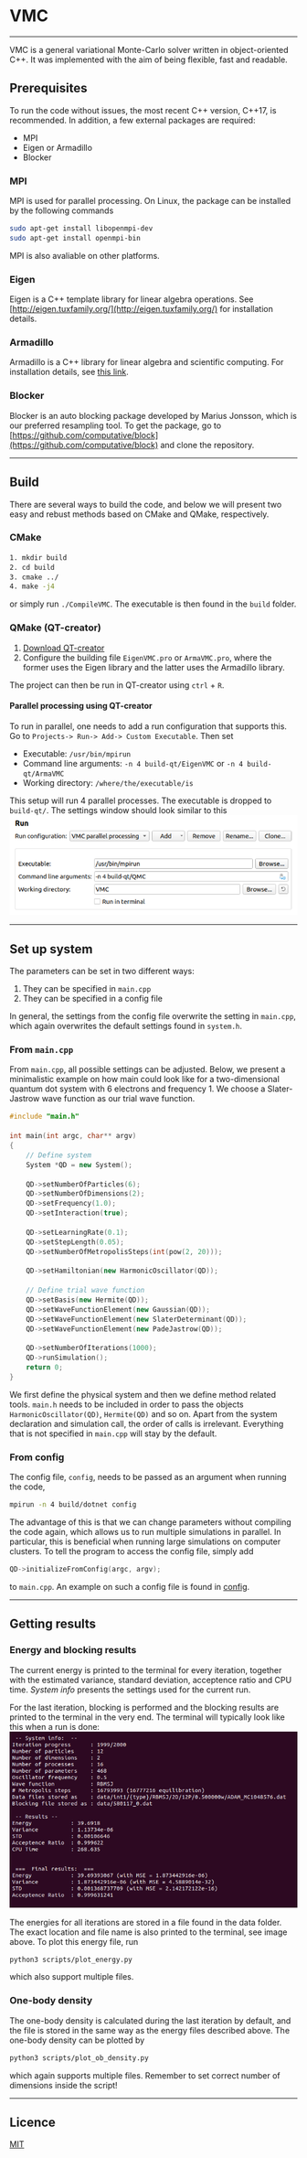 # VMC
----------------------
VMC is a general variational Monte-Carlo solver written in object-oriented C++. It was implemented with the aim of being flexible, fast and readable.

## Prerequisites
To run the code without issues, the most recent C++ version, C++17, is recommended. In addition, a few external packages are required:
- MPI
- Eigen or Armadillo
- Blocker

### MPI
MPI is used for parallel processing. On Linux, the package can be installed by the following commands
```bash
sudo apt-get install libopenmpi-dev
sudo apt-get install openmpi-bin
```
MPI is also avaliable on other platforms.

### Eigen
Eigen is a C++ template library for linear algebra operations. See 
[http://eigen.tuxfamily.org/](http://eigen.tuxfamily.org/) for installation details.

### Armadillo
Armadillo is a C++ library for linear algebra and scientific computing. For installation details, see [this link](https://www.uio.no/studier/emner/matnat/fys/FYS4411/v13/guides/installing-armadillo/).

### Blocker
Blocker is an auto blocking package developed by Marius Jonsson, which is our preferred resampling tool. To get the package, go to [https://github.com/computative/block](https://github.com/computative/block) and clone the repository. 

-------------------

## Build
There are several ways to build the code, and below we will present two easy and rebust methods based on CMake and QMake, respectively. 

### CMake
```bash
1. mkdir build
2. cd build
3. cmake ../
4. make -j4
```
or simply run ```./CompileVMC```. The executable is then found in the ```build``` folder.

### QMake (QT-creator)
1. [Download QT-creator](https://www.qt.io/download-qt-installer?hsCtaTracking=9f6a2170-a938-42df-a8e2-a9f0b1d6cdce%7C6cb0de4f-9bb5-4778-ab02-bfb62735f3e5)
2. Configure the building file ```EigenVMC.pro``` or ```ArmaVMC.pro```, where the former uses the Eigen library and the latter uses the Armadillo library.

The project can then be run in QT-creator using ```ctrl``` + ```R```.

#### Parallel processing using QT-creator
To run in parallel, one needs to add a run configuration that supports this. Go to ```Projects-> Run-> Add-> Custom Executable```. Then set
- Executable: ```/usr/bin/mpirun```
- Command line arguments: ```-n 4 build-qt/EigenVMC``` or ```-n 4 build-qt/ArmaVMC```
- Working directory: ```/where/the/executable/is```

This setup will run 4 parallel processes. The executable is dropped to ```build-qt/```. The settings window should look similar to this
![Run settings](screenshots/run_settings.png)

-------------------

## Set up system
The parameters can be set in two different ways:

1. They can be specified in ```main.cpp```
2. They can be specified in a config file

In general, the settings from the config file overwrite the setting in ```main.cpp```, which again overwrites the default settings found in ```system.h```.

### From ```main.cpp```
From ```main.cpp```, all possible settings can be adjusted. Below, we present a minimalistic example on how main could look like for a two-dimensional quantum dot system with 6 electrons and frequency 1. We choose a Slater-Jastrow wave function as our trial wave function.
``` c++
#include "main.h"

int main(int argc, char** argv)
{
    // Define system
    System *QD = new System();

    QD->setNumberOfParticles(6);
    QD->setNumberOfDimensions(2);
    QD->setFrequency(1.0);
    QD->setInteraction(true);

    QD->setLearningRate(0.1);
    QD->setStepLength(0.05);
    QD->setNumberOfMetropolisSteps(int(pow(2, 20)));

    QD->setHamiltonian(new HarmonicOscillator(QD));

    // Define trial wave function
    QD->setBasis(new Hermite(QD));
    QD->setWaveFunctionElement(new Gaussian(QD));
    QD->setWaveFunctionElement(new SlaterDeterminant(QD));
    QD->setWaveFunctionElement(new PadeJastrow(QD));
    
    QD->setNumberOfIterations(1000);
    QD->runSimulation();
    return 0;
}
```
We first define the physical system and then we define method related tools. ```main.h``` needs to be included in order to pass the objects ```HarmonicOscillator(QD)```, ```Hermite(QD)``` and so on. Apart from the system declaration and simulation call, the order of calls is irrelevant. Everything that is not specified in ```main.cpp``` will stay by the default. 

### From config
The config file, ```config```, needs to be passed as an argument when running the code,
```bash
mpirun -n 4 build/dotnet config
```
The advantage of this is that we can change parameters without compiling the code again, which allows us to run multiple simulations in parallel. In particular, this is beneficial when running large simulations on computer clusters. To tell the program to access the config file, simply add
```c++
QD->initializeFromConfig(argc, argv);
```
to ```main.cpp```. An example on such a config file is found in [config](config). 

-------------------

## Getting results
### Energy and blocking results
The current energy is printed to the terminal for every iteration, together with the estimated variance, standard deviation, acceptence ratio and CPU time. _System info_ presents the settings used for the current run.

For the last iteration, blocking is performed and the blocking results are printed to the terminal in the very end. The terminal will typically look like this when a run is done:
![terminal](screenshots/screenshot_terminal.png)

The energies for all iterations are stored in a file found in the data folder. The exact location and file name is also printed to the terminal, see image above. To plot this energy file, run 
```bash
python3 scripts/plot_energy.py
```
which also support multiple files. 

### One-body density
The one-body density is calculated during the last iteration by default, and the file is stored in the same way as the energy files described above. The one-body density can be plotted by 
```bash
python3 scripts/plot_ob_density.py
```
which again supports multiple files. Remember to set correct number of dimensions inside the script!

-------------------

## Licence
[MIT](https://choosealicense.com/licenses/mit/)
